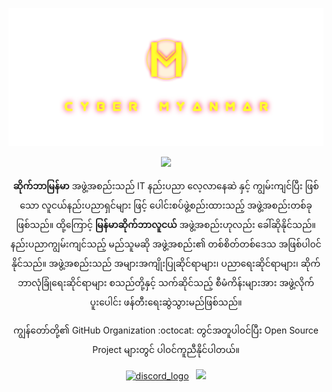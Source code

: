 <p align="center">
  <img src="https://github.com/cybermm/art/blob/master/cover/cybermm/transparent-4k.png" width="600" />
</p>

<p align="center">
  <a href="https://discord.gg/PyryRuJZba" alt="community-discord-server"><img src="https://img.shields.io/discord/993961974599782570?logo=discord&?style=flat&colorB=60a5fa" target="blank" width="14%" /></a>
</p>

<p align="center">
  <strong>ဆိုက်ဘာမြန်မာ</strong> အဖွဲ့အစည်းသည် IT နည်းပညာ လေ့လာနေဆဲ နှင့် ကျွမ်းကျင်ပြီး ဖြစ်သော လူငယ်နည်းပညာရှင်များ ဖြင့် ပေါင်းစပ်ဖွဲ့စည်းထားသည့် အဖွဲ့အစည်းတစ်ခုဖြစ်သည်။ ထို့ကြောင့် <strong>မြန်မာဆိုက်ဘာလူငယ်</strong> အဖွဲ့အစည်းဟုလည်း ခေါ်ဆိုနိုင်သည်။ နည်းပညာကျွမ်းကျင်သည့် မည်သူမဆို အဖွဲ့အစည်း၏ တစ်စိတ်တစ်ဒေသ အဖြစ်ပါ၀င်နိုင်သည်။
  အဖွဲ့အစည်းသည် အများအကျိုးပြုဆိုင်ရာများ၊ ပညာရေးဆိုင်ရာများ၊ ဆိုက်ဘာလုံခြုံရေးဆိုင်ရာများ စသည်တို့နှင့် သက်ဆိုင်သည့် စီမံကိန်းများအား အဖွဲ့လိုက်ပူးပေါင်း ဖန်တီးရေးဆွဲသွားမည်ဖြစ်သည်။
</p>

<p align="center">
  ကျွန်တော်တို့၏ GitHub Organization :octocat: တွင်အတူပါ၀င်ပြီး Open Source Project များတွင် ပါ၀င်ကူညီနိုင်ပါတယ်။
</p>

<p align="center">
  <a href="https://discord.gg/PyryRuJZba"><img alt="discord_logo" 
src="https://discord.com/assets/3437c10597c1526c3dbd98c737c2bcae.svg" width="40" height="50"/></a>
  &nbsp;
  <a href="https://www.facebook.com/cybermm/"><img src="https://img.icons8.com/color/48/000000/facebook-new.png"/></a>
</p>
